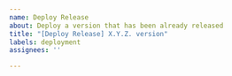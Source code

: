 ```yaml
---
name: Deploy Release
about: Deploy a version that has been already released
title: "[Deploy Release] X.Y.Z. version"
labels: deployment
assignees: ''

---
```



